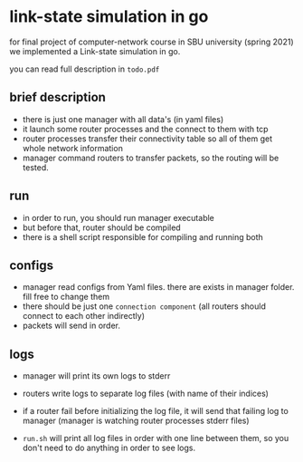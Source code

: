# link-state simulation in go

for final project of computer-network course in SBU university (spring 2021) we implemented a Link-state simulation in go.



you can read full description in `todo.pdf`



## brief description

+ there is just one manager with all data's (in yaml files)
+ it launch some router processes and the connect to them with tcp
+ router processes transfer their connectivity table so all of them get whole network information
+ manager command routers to transfer packets, so the routing will be tested.



## run 

+ in order to run, you should run manager executable 
+ but before that, router should be compiled
+ there is a shell script responsible for compiling and running both



## configs

+ manager read configs from Yaml files. there are exists in manager folder. fill free to change them
+ there should be just one `connection component` (all routers should connect to each other indirectly)
+ packets will send in order.



## logs

+ manager will print its own logs to stderr
+ routers write logs to separate log files (with name of their indices)
+ if a router fail before initializing the log file, it will send that failing log to manager (manager is watching router processes stderr files)

+ `run.sh` will print all log files in order with one line between them, so you don't need to do anything in order to see logs.





